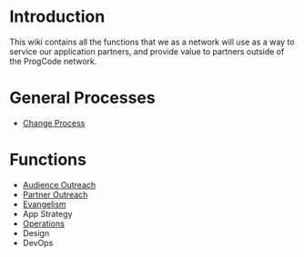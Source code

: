 # Introduction

This wiki contains all the functions that we as a network will use as a way to service our application partners, and provide value to partners outside of the ProgCode network.

# General Processes

* [Change Process](Change-Process)

# Functions

* [Audience Outreach](Audience-Outreach)
* [Partner Outreach](Partner-Outreach)
* [Evangelism](Evangelism)
* App Strategy 
* [Operations](Operations)
* Design 
* DevOps

